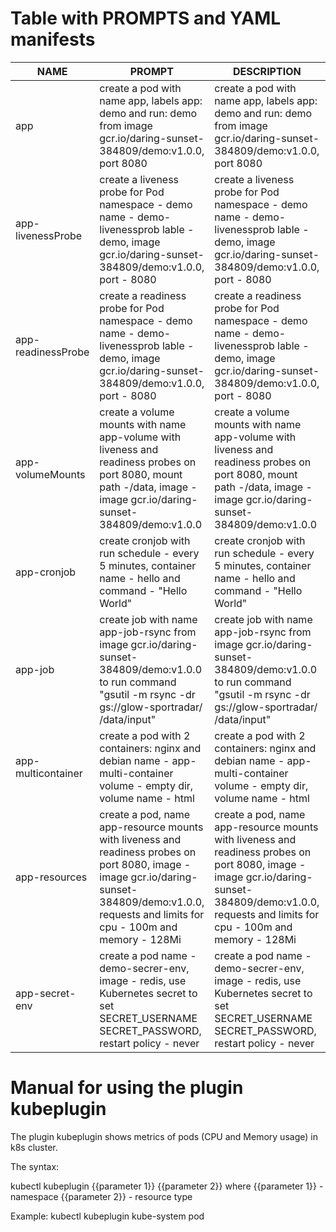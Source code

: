 # Table with PROMPTS and YAML manifests

| NAME               | PROMPT                                                                                                                                                                                               | DESCRIPTION                                                                                                                                                                                          | EXAMPLE                                                                         |
|--------------------|------------------------------------------------------------------------------------------------------------------------------------------------------------------------------------------------------|------------------------------------------------------------------------------------------------------------------------------------------------------------------------------------------------------|---------------------------------------------------------------------------------|
| app                | create a pod with name app, labels app: demo and run: demo from image gcr.io/daring-sunset-384809/demo:v1.0.0, port 8080                                                                             | create a pod with name app, labels app: demo and run: demo from image gcr.io/daring-sunset-384809/demo:v1.0.0, port 8080                                                                             | https://github.com/ol-schweizer/MyArgoCD/blob/main/yaml/app.yaml                |
| app-livenessProbe  | create a liveness probe for Pod namespace - demo name - demo-livenessprob lable - demo,  image gcr.io/daring-sunset-384809/demo:v1.0.0,  port - 8080                                                 | create a liveness probe for Pod namespace - demo name - demo-livenessprob lable - demo,  image gcr.io/daring-sunset-384809/demo:v1.0.0,  port - 8080                                                 | https://github.com/ol-schweizer/MyArgoCD/blob/main/yaml/app-livenessProbe.yaml  |
| app-readinessProbe | create a readiness probe for Pod namespace - demo name - demo-livenessprob lable - demo,  image gcr.io/daring-sunset-384809/demo:v1.0.0,  port - 8080                                                | create a readiness probe for Pod namespace - demo name - demo-livenessprob lable - demo,  image gcr.io/daring-sunset-384809/demo:v1.0.0,  port - 8080                                                | https://github.com/ol-schweizer/MyArgoCD/blob/main/yaml/app-readinessProbe.yaml |
| app-volumeMounts   | create a volume mounts with name app-volume with liveness and readiness probes on port 8080, mount path -/data,  image - image gcr.io/daring-sunset-384809/demo:v1.0.0                               | create a volume mounts with name app-volume with liveness and readiness probes on port 8080, mount path -/data,  image - image gcr.io/daring-sunset-384809/demo:v1.0.0                               | https://github.com/ol-schweizer/MyArgoCD/blob/main/yaml/app-volumeMounts.yaml   |
| app-cronjob        | create cronjob with run schedule - every 5 minutes, container name - hello and command - "Hello World"                                                                                               | create cronjob with run schedule - every 5 minutes, container name - hello and command - "Hello World"                                                                                               | https://github.com/ol-schweizer/MyArgoCD/blob/main/yaml/app-cronjob.yaml        |
| app-job            | create job with name app-job-rsync from image gcr.io/daring-sunset-384809/demo:v1.0.0 to run command "gsutil -m rsync -dr gs://glow-sportradar/ /data/input"                                         | create job with name app-job-rsync from image gcr.io/daring-sunset-384809/demo:v1.0.0 to run command "gsutil -m rsync -dr gs://glow-sportradar/ /data/input"                                         | https://github.com/ol-schweizer/MyArgoCD/blob/main/yaml/app-job.yaml            |
| app-multicontainer | create a pod with 2 containers: nginx and debian name - app-multi-container volume - empty dir, volume name - html                                                                                   | create a pod with 2 containers: nginx and debian name - app-multi-container volume - empty dir, volume name - html                                                                                   | https://github.com/ol-schweizer/MyArgoCD/blob/main/yaml/app-multicontainer.yaml |
| app-resources      | create a pod, name app-resource mounts with liveness and readiness probes on port 8080, image - image gcr.io/daring-sunset-384809/demo:v1.0.0, requests and limits for cpu - 100m and memory - 128Mi | create a pod, name app-resource mounts with liveness and readiness probes on port 8080, image - image gcr.io/daring-sunset-384809/demo:v1.0.0, requests and limits for cpu - 100m and memory - 128Mi | https://github.com/ol-schweizer/MyArgoCD/blob/main/yaml/app-resources.yaml      |
| app-secret-env     | create a pod name - demo-secrer-env, image - redis, use Kubernetes secret to set SECRET_USERNAME SECRET_PASSWORD, restart policy  - never                                                            | create a pod name - demo-secrer-env, image - redis, use Kubernetes secret to set SECRET_USERNAME SECRET_PASSWORD, restart policy  - never                                                            | https://github.com/ol-schweizer/MyArgoCD/blob/main/yaml/app-secret-env.yaml     |


# Manual for using the plugin kubeplugin

The plugin kubeplugin shows metrics of pods (CPU and Memory usage) in k8s cluster.

The syntax:

kubectl kubeplugin {{parameter 1}} {{parameter 2}}
where   {{parameter 1}} - namespace
        {{parameter 2}} - resource type


Example:
kubectl kubeplugin kube-system pod